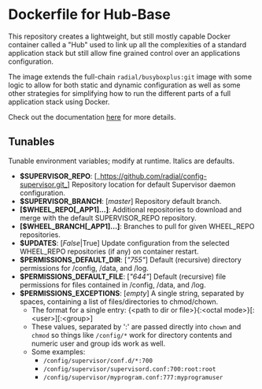 # Dockerfile for Hub-Base

This repository creates a lightweight, but still mostly capable Docker container
called a "Hub" used to link up all the complexities of a standard application
stack but still allow fine grained control over an applications configuration.

The image extends the full-chain `radial/busyboxplus:git` image with some logic
to allow for both static and dynamic configuration as well as some other
strategies for simplifying how to run the different parts of a full application
stack using Docker.

Check out the documentation
[here](https://github.com/radial/docs) for more details.

## Tunables

Tunable environment variables; modify at runtime. Italics are defaults.

  - **$SUPERVISOR_REPO**: [_https://github.com/radial/config-supervisor.git_]
    Repository location for default Supervisor daemon configuration.
  - **$SUPERVISOR_BRANCH**: [_master_] Repository default branch.
  - **[$WHEEL_REPO[_APP1]...]**: Additional repositories to download and merge
    with the default SUPERVISOR_REPO repository.
  - **[$WHEEL_BRANCH[_APP1]...]**: Branches to pull for given WHEEL_REPO
    repositories.
  - **$UPDATES**: [_False_|True] Update configuration from the selected
    WHEEL_REPO repositories (if any) on container restart.
  - **$PERMISSIONS_DEFAULT_DIR**: [_"755"_] Default (recursive) directory
    permissions for /config, /data, and /log.
  - **$PERMISSIONS_DEFAULT_FILE**: [_"644"_] Default (recursive) file permissions
    for files contained in /config, /data, and /log.
  - **$PERMISSIONS_EXCEPTIONS**: [_empty_] A single string, separated by spaces,
    containing a list of files/directories to chmod/chown.
    - The format for a single entry:
    {\<path to dir or file\>}{:\<octal mode\>}[:\<user\>][:\<group\>]
    - These values, separated by ':' are passed directly into `chown` and
      `chmod` so things like `/config/*` work for directory contents and numeric
      user and group ids work as well.
    - Some examples:
        - `/config/supervisor/conf.d/*:700`
        - `/config/supervisor/supervisord.conf:700:root:root`
        - `/config/supervisor/myprogram.conf:777:myprogramuser`
